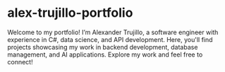 # alex-trujillo-portfolio
Welcome to my portfolio! I’m Alexander Trujillo, a software engineer with experience in C#, data science, and API development. Here, you'll find projects showcasing my work in backend development, database management, and AI applications. Explore my work and feel free to connect!
